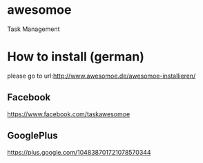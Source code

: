 # awesomoe
Task Management

# How to install (german)

please go to url:http://www.awesomoe.de/awesomoe-installieren/


## Facebook
https://www.facebook.com/taskawesomoe

## GooglePlus
https://plus.google.com/104838701721078570344
